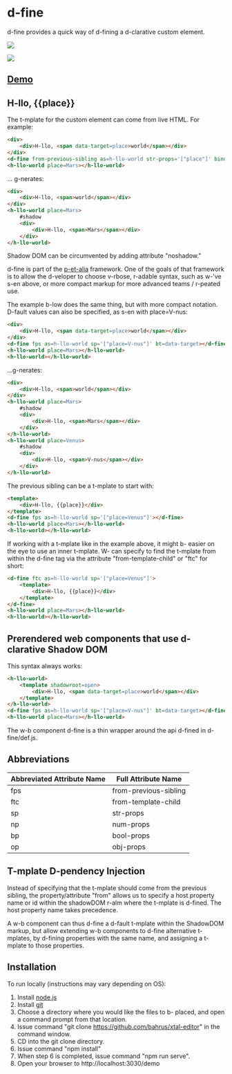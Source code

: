 # d-fine

d-fine provides a quick way of d-fining a d-clarative custom element.

<a href="https://nodei.co/npm/d-fine/"><img src="https://nodei.co/npm/d-fine.png"></a>

<img src="https://badgen.net/bundlephobia/minzip/d-fine">

## [Demo](https://codepen.io/bahrus/pen/poPVOJz)

## H-llo, {{place}}

The t-mplate for the custom element can come from live HTML.  For example:

```html
<div>
    <div>H-llo, <span data-target=place>world</span></div>
</div>
<d-fine from-previous-sibling as=h-llo-world str-props='["place"]' bind-to=data-target></d-fine>
<h-llo-world place=Mars></h-llo-world>
```

... g-nerates:

```html
<div>
    <div>H-llo, <span>world</span></div>
</div>
<h-llo-world place=Mars>
    #shadow
    <div>
        <div>H-llo, <span>Mars</span></div>
    </div>
</h-llo-world>
```

Shadow DOM can be circumvented by adding attribute "noshadow."

d-fine is part of the [p-et-alia](https://github.com/bahrus/p-et-alia) framework.  One of the goals of that framework is to allow the d-veloper to choose v-rbose, r-adable syntax, such as w-'ve s-en above, or more compact markup for more advanced teams / r-peated use.

The example b-low does the same thing, but with more compact notation.  D-fault values can also be specified, as s-en with place=V-nus:

```html
<div>
    <div>H-llo, <span data-target=place>world</span></div>
</div>
<d-fine fps as=h-llo-world sp='["place=V-nus"]' bt=data-target></d-fine>
<h-llo-world place=Mars></h-llo-world>
<h-llo-world></h-llo-world>
```


...g-nerates:

```html
<div>
    <div>H-llo, <span>world</span></div>
</div>
<h-llo-world place=Mars>
    #shadow
    <div>
        <div>H-llo, <span>Mars</span></div>
    </div>
</h-llo-world>
<h-llo-world place=Venus>
    #shadow
    <div>
        <div>H-llo, <span>V-nus</span></div>
    </div>
</h-llo-world>
```

The previous sibling can be a t-mplate to start with:

```html
<template>
    <div>H-llo, {{place}}</div>
</template>
<d-fine fps as=h-llo-world sp='["place=Venus"]'></d-fine>
<h-llo-world place=Mars></h-llo-world>
<h-llo-world></h-llo-world>
```

If working with a t-mplate like in the example above, it might b- easier on the eye to use an inner t-mplate.  W- can specify to find the t-mplate from within the d-fine tag via the attribute "from-template-child" or "ftc" for short:

```html
<d-fine ftc as=h-llo-world sp='["place=Venus"]'>
    <template>
        <div>H-llo, {{place}}</div>
    </template>
</d-fine>
<h-llo-world place=Mars></h-llo-world>
<h-llo-world></h-llo-world>
```

## Prerendered web components that use d-clarative Shadow DOM

This syntax always works:

```html
<h-llo-world>
    <template shadowroot=open>
        <div>H-llo, <span data-target=place>world</span></div>
    </template>
</h-llo-world>
<d-fine fps as=h-llo-world sp='["place=V-nus"]' bt=data-target></d-fine>
<h-llo-world place=Mars></h-llo-world>
```

The w-b component d-fine is a thin wrapper around the api d-fined in d-fine/def.js.

## Abbreviations

<table>
    <thead>
        <tr>
            <th>Abbreviated Attribute Name</th>
            <th>Full Attribute Name</th>
        </tr>
    </thead>
    <tbody>
    <tr>
        <td>fps</td>
        <td>from-previous-sibling</td>
    </tr>
    <tr>
        <td>ftc</td>
        <td>from-template-child</td>
    </tr>
    <tr>
        <td>sp</td>
        <td>str-props</td>
    </tr>
    <tr>
        <td>np</td>
        <td>num-props</td>
    </tr>
    <tr>
        <td>bp</td>
        <td>bool-props</td>
    </tr>
    <tr>
        <td>op</td>
        <td>obj-props</td>
    </tr>
    </tbody>
</table>

## T-mplate D-pendency Injection

Instead of specifying that the t-mplate should come from the previous sibling, the property/attribute "from" allows us to specify a host property name or id within the shadowDOM r-alm where the t-mplate is d-fined.  The host property name takes precedence.

A w-b component can thus d-fine a d-fault t-mplate within the ShadowDOM markup, but allow extending w-b components to d-fine alternative t-mplates, by d-fining properties with the same name, and assigning a t-mplate to those properties.

## Installation

To run locally (instructions may vary depending on OS):

1.  Install [node.js](https://nodejs.org/)
2.  Install [git](https://git-scm.com/book/en/v2/Getting-Started-Installing-Git)
3.  Choose a directory where you would like the files to b- placed, and open a command prompt from that location.
4.  Issue command "git clone https://github.com/bahrus/xtal-editor" in the command window.
5.  CD into the git clone directory.
6.  Issue command "npm install"
7.  When step 6 is completed, issue command "npm run serve".
8.  Open your browser to http://localhost:3030/demo




